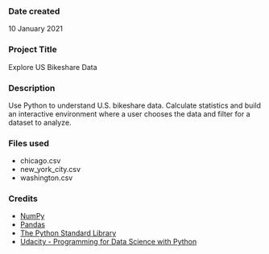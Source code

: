 ### Date created
10 January 2021

### Project Title
Explore US Bikeshare Data

### Description
Use Python to understand U.S. bikeshare data. Calculate statistics and build an interactive environment where a user chooses the data and filter for a dataset to analyze.

### Files used
- chicago.csv
- new_york_city.csv
- washington.csv

### Credits
- [NumPy](https://numpy.org/)
- [Pandas](https://pandas.pydata.org/)
- [The Python Standard Library](https://docs.python.org/3/library/)
- [Udacity - Programming for Data Science with Python](https://www.udacity.com/course/programming-for-data-science-nanodegree--nd104)

